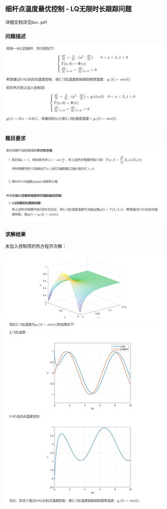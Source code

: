 ## 细杆点温度最优控制 - LQ无限时长跟踪问题

详细文档详见`Doc.pdf`

### 问题描述

<img src="./Img/r1.png">



### 题目要求

<img src="./Img/r2.png">



### 求解结果

  未加入控制项的热方程齐次解：

<img src="./Img/r3.png">

<img src="./Img/r4.png">